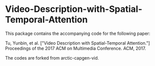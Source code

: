 # Video-Description-with-Spatial-Temporal-Attention
This package contains the accompanying code for the following paper:

Tu, Yunbin, et al. ["Video Description with Spatial-Temporal Attention."] Proceedings of the 2017 ACM on Multimedia Conference. ACM, 2017.

The codes are forked from arctic-capgen-vid.
